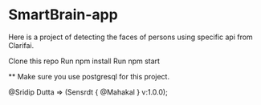 # SmartBrain-app
Here is a project of detecting the faces of persons using specific api from Clarifai.

Clone this repo
Run npm install
Run npm start

** Make sure you use postgresql for this project.

@Sridip Dutta => (Sensrdt { @Mahakal } v:1.0.0);
